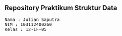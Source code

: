 ## Repository Praktikum Struktur Data

<pre>
Nama : Julian Saputra
NIM : 103112400260
Kelas : 12-IF-05
</pre>
